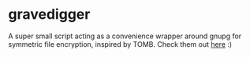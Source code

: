 # gravedigger

A super small script acting as a convenience wrapper around gnupg for symmetric file encryption, inspired by TOMB. Check them out [here](https://www.dyne.org/software/tomb/) :)